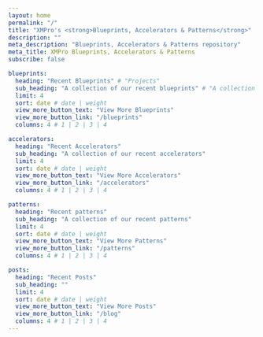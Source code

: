 ```yaml
---
layout: home
permalink: "/"
title: "XMPro's <strong>Blueprints, Accelerators & Patterns</strong>"
description: ""
meta_description: "Blueprints, Accelerators & Patterns repository"
meta_title: XMPro Blueprints, Accelerators & Patterns
subscribe: false

blueprints:
  heading: "Recent Blueprints" # "Projects"
  sub_heading: "A collection of our recent blueprints" # "A collection of our recent work"
  limit: 4
  sort: date # date | weight
  view_more_button_text: "View More Blueprints"
  view_more_button_link: "/blueprints"
  columns: 4 # 1 | 2 | 3 | 4

accelerators:
  heading: "Recent Accelerators"
  sub_heading: "A collection of our recent accelerators"
  limit: 4
  sort: date # date | weight
  view_more_button_text: "View More Accelerators"
  view_more_button_link: "/accelerators"
  columns: 4 # 1 | 2 | 3 | 4

patterns:
  heading: "Recent patterns"
  sub_heading: "A collection of our recent patterns"
  limit: 4
  sort: date # date | weight
  view_more_button_text: "View More Patterns"
  view_more_button_link: "/patterns"
  columns: 4 # 1 | 2 | 3 | 4

posts:
  heading: "Recent Posts"
  sub_heading: ""
  limit: 4
  sort: date # date | weight
  view_more_button_text: "View More Posts"
  view_more_button_link: "/blog"
  columns: 4 # 1 | 2 | 3 | 4
---
```

